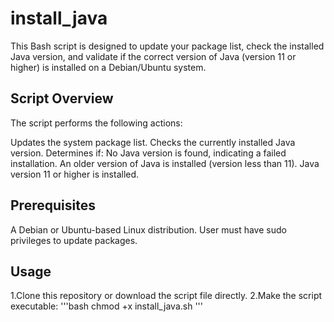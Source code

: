 # install_java
This Bash script is designed to update your package list, check the installed Java version, and validate if the correct version of Java (version 11 or higher) is installed on a Debian/Ubuntu system.

## Script Overview
The script performs the following actions:

Updates the system package list.
Checks the currently installed Java version.
Determines if:
No Java version is found, indicating a failed installation.
An older version of Java is installed (version less than 11).
Java version 11 or higher is installed.

## Prerequisites
A Debian or Ubuntu-based Linux distribution.
User must have sudo privileges to update packages.

## Usage
1.Clone this repository or download the script file directly.
2.Make the script executable:
'''bash
chmod +x install_java.sh
'''
